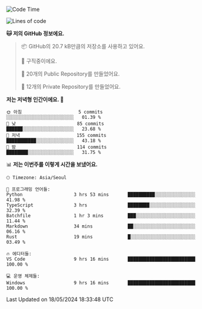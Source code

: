   <!--START_SECTION:waka-->
![Code Time](http://img.shields.io/badge/Code%20Time-582%20hrs%2010%20mins-blue)

![Lines of code](https://img.shields.io/badge/%EC%A0%80%EB%8A%94%20%EC%97%AC%ED%83%9C%EA%B9%8C%EC%A7%80%20-274.6%20thousand%20%EC%A4%84%EC%9D%98%20%EC%BD%94%EB%93%9C%EB%A5%BC%20%EC%9E%91%EC%84%B1%ED%96%88%EC%96%B4%EC%9A%94.-blue)

**🐱 저의 GitHub 정보에요.** 

> 📦 GitHub의 20.7 kB만큼의 저장소를 사용하고 있어요. 
 > 
> 💼 구직중이에요.
 > 
> 📜 20개의 Public Repository를 만들었어요. 
 > 
> 🔑 12개의 Private Repository를 만들었어요. 
 > 
**저는 저녁형 인간이에요. 🦉** 

```text
🌞 아침                     5 commits           ░░░░░░░░░░░░░░░░░░░░░░░░░   01.39 % 
🌆 낮　                     85 commits          ██████░░░░░░░░░░░░░░░░░░░   23.68 % 
🌃 저녁                     155 commits         ███████████░░░░░░░░░░░░░░   43.18 % 
🌙 밤　                     114 commits         ████████░░░░░░░░░░░░░░░░░   31.75 % 
```


📊 **저는 이번주를 이렇게 시간을 보냈어요.** 

```text
🕑︎ Timezone: Asia/Seoul

💬 프로그래밍 언어들: 
Python                   3 hrs 53 mins       ██████████░░░░░░░░░░░░░░░   41.98 % 
TypeScript               3 hrs               ████████░░░░░░░░░░░░░░░░░   32.39 % 
Batchfile                1 hr 3 mins         ███░░░░░░░░░░░░░░░░░░░░░░   11.44 % 
Markdown                 34 mins             ██░░░░░░░░░░░░░░░░░░░░░░░   06.16 % 
Rust                     19 mins             █░░░░░░░░░░░░░░░░░░░░░░░░   03.49 % 

🔥 에디터들: 
VS Code                  9 hrs 16 mins       █████████████████████████   100.00 % 

💻 운영 체제들: 
Windows                  9 hrs 16 mins       █████████████████████████   100.00 % 
```


 Last Updated on 18/05/2024 18:33:48 UTC
<!--END_SECTION:waka-->
